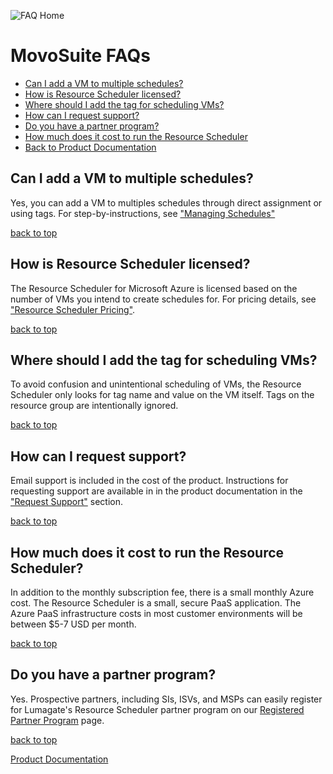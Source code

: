 ![FAQ Home](images/FAQs.png)

# MovoSuite FAQs

- [Can I add a VM to multiple schedules?](#can-i-add-a-vm-to-multiple-schedules)
- [How is Resource Scheduler licensed?](#how-is-resource-scheduler-licensed)
- [Where should I add the tag for scheduling VMs?](#where-should-I-add-the-tag-for-scheduling-vms)
- [How can I request support?](#how-can-i-request-support)
- [Do you have a partner program?](#do-you-have-a-partner-program)
- [How much does it cost to run the Resource Scheduler](#how-much-does-it-cost-to-run-the-resource-scheduler)
- [Back to Product Documentation](https://lumagateinc.github.io/Resource-Scheduler/)

## Can I add a VM to multiple schedules?<!-- omit in toc -->

Yes, you can add a VM to multiples schedules through direct assignment or using tags. For step-by-instructions, see ["Managing Schedules"](https://github.com/lumagateinc/scheduler/#managing-schedules)

[back to top](#resource-scheduler-faqs)

## How is Resource Scheduler licensed?<!-- omit in toc -->

The Resource Scheduler for Microsoft Azure is licensed based on the number of VMs you intend to create schedules for. For pricing details, see ["Resource Scheduler Pricing"](https://lumagate.us/azure/pricing).

[back to top](#resource-scheduler-faqs)

## Where should I add the tag for scheduling VMs?<!-- omit in toc -->

To avoid confusion and unintentional scheduling of VMs, the Resource Scheduler only looks for tag name and value on the VM itself. Tags on the resource group are intentionally ignored.

[back to top](#resource-scheduler-faqs)

## How can I request support?<!-- omit in toc -->

Email support is included in the cost of the product. Instructions for requesting support are available in in the product documentation in the ["Request Support"](https://lumagateinc.github.io/Resource-Scheduler/#request-support) section.

[back to top](#resource-scheduler-faqs)

## How much does it cost to run the Resource Scheduler?<!-- omit in toc -->

In addition to the monthly subscription fee, there is a small monthly Azure cost. The Resource Scheduler is a small, secure PaaS application. The Azure PaaS infrastructure costs in most customer environments will be between $5-7 USD per month.

[back to top](#resource-scheduler-faqs)

## Do you have a partner program?<!-- omit in toc -->

Yes. Prospective partners, including SIs, ISVs, and MSPs can easily register for Lumagate's Resource Scheduler partner program on our [Registered Partner Program](/Partners.md) page.

[back to top](#resource-scheduler-faqs)

[Product Documentation](https://lumagateinc.github.io/Resource-Scheduler/)
